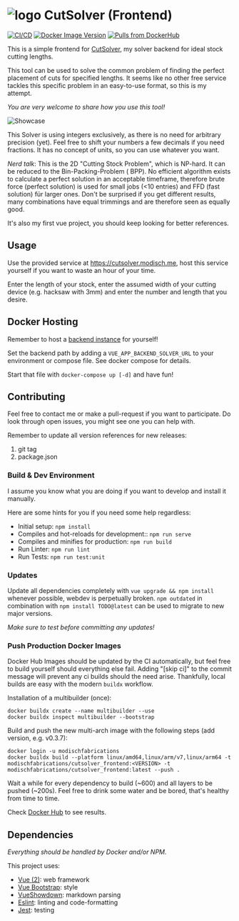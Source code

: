 # ![logo](https://github.com/ModischFabrications/CutSolverFrontend/raw/main/src/assets/logo.svg) CutSolver (Frontend)

[![CI/CD](https://github.com/ModischFabrications/CutSolverFrontend/actions/workflows/ci.yml/badge.svg)](https://github.com/ModischFabrications/CutSolverFrontend/actions/workflows/ci.yml)
[![Docker Image Version](https://img.shields.io/docker/v/modischfabrications/cutsolver_frontend?sort=semver)](https://hub.docker.com/r/modischfabrications/cutsolver_frontend)
[![Pulls from DockerHub](https://img.shields.io/docker/pulls/modischfabrications/cutsolver_frontend)](https://hub.docker.com/r/modischfabrications/cutsolver_frontend)

This is a simple frontend for [CutSolver](https://github.com/ModischFabrications/CutSolver), my solver backend for ideal stock cutting lengths.

This tool can be used to solve the common problem of finding the perfect placement of cuts for specified lengths.
It seems like no other free service tackles this specific problem in an easy-to-use format, so this is my attempt.

*You are very welcome to share how you use this tool!*

![Showcase](https://github.com/ModischFabrications/CutSolverFrontend/raw/main/docs/mobile.png)

This Solver is using integers exclusively, as there is no need for arbitrary precision (yet).
Feel free to shift your numbers a few decimals if you need fractions.
It has no concept of units, so you can use whatever you want.

*Nerd talk*: This is the 2D "Cutting Stock Problem", which is NP-hard. It can be reduced to the Bin-Packing-Problem (
BPP). No efficient algorithm exists to calculate a perfect solution in an acceptable timeframe, therefore brute force (perfect
solution) is used for small jobs (<10 entries) and FFD (fast solution) für larger ones. Don't be surprised if you get different
results, many combinations have equal trimmings and are therefore seen as equally good.

It's also my first vue project, you should keep looking for better references. 

## Usage
Use the provided service at <https://cutsolver.modisch.me>, host this service yourself if you want to waste an hour of your time. 

Enter the length of your stock, enter the assumed width of your cutting device (e.g. hacksaw with 3mm) and 
enter the number and length that you desire.

## Docker Hosting
Remember to host a [backend instance](https://github.com/ModischFabrications/CutSolver) for yourself! 

Set the backend path by adding a `VUE_APP_BACKEND_SOLVER_URL` to your environment or compose file.
See docker compose for details.

Start that file with `docker-compose up [-d]` and have fun!

## Contributing
Feel free to contact me or make a pull-request if you want to participate.
Do look through open issues, you might see one you can help with. 

Remember to update all version references for new releases:
1. git tag
2. package.json

### Build & Dev Environment
I assume you know what you are doing if you want to develop and install it manually.

Here are some hints for you if you need some help regardless:
- Initial setup: `npm install`
- Compiles and hot-reloads for development:: `npm run serve`
- Compiles and minifies for production: `npm run build`
- Run Linter: `npm run lint`
- Run Tests: `npm run test:unit`

### Updates
Update all dependencies completely with `vue upgrade && npm install` whenever possible, webdev is perpetually broken.
`npm outdated` in combination with `npm install TODO@latest` can be used to migrate to new major versions.

*Make sure to test before committing any updates!*

### Push Production Docker Images
Docker Hub Images should be updated by the CI automatically, but feel free to build yourself should everything else fail.
Adding "[skip ci]" to the commit message will prevent any ci builds should the need arise.
Thankfully, local builds are easy with the modern `buildx` workflow.

Installation of a multibuilder (once):

```
docker buildx create --name multibuilder --use
docker buildx inspect multibuilder --bootstrap
```

Build and push the new multi-arch image with the following steps (add version, e.g. v0.3.7):

```
docker login -u modischfabrications
docker buildx build --platform linux/amd64,linux/arm/v7,linux/arm64 -t modischfabrications/cutsolver_frontend:<VERSION> -t modischfabrications/cutsolver_frontend:latest --push .
```

Wait a while for every dependency to build (~600) and all layers to be pushed (~200s). Feel free to drink some water
and be bored, that's healthy from time to time.

Check [Docker Hub](https://hub.docker.com/r/modischfabrications/cutsolver_frontend) to see results.

## Dependencies
*Everything should be handled by Docker and/or NPM.*

This project uses:

- [Vue (2)](https://vuejs.org/): web framework
- [Vue Bootstrap](https://bootstrap-vue.org/): style
- [VueShowdown](https://vue-showdown.js.org/): markdown parsing
- [Eslint](https://eslint.vuejs.org/): linting and code-formatting
- [Jest](https://jestjs.io/): testing
